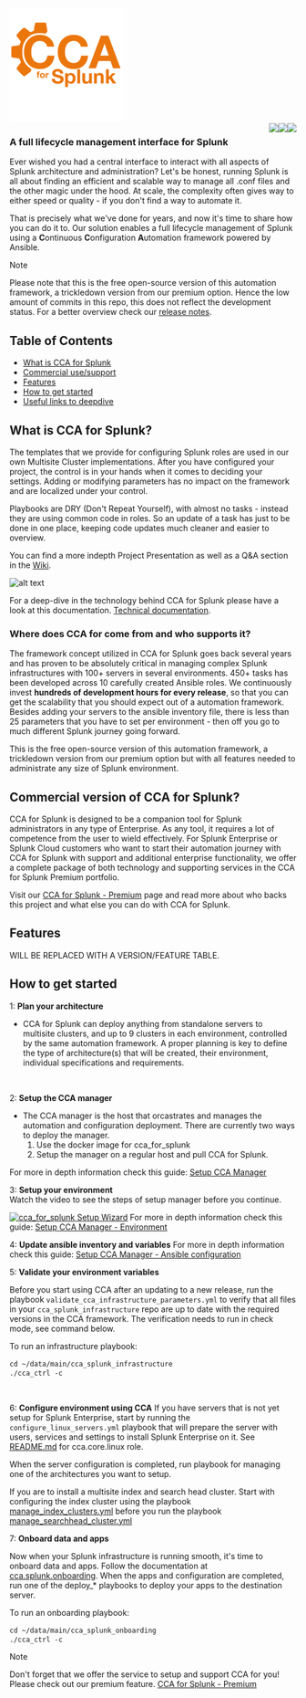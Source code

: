 ![alt text](https://github.com/Adler-Alexander/dev/blob/main/media/CCAforSplunk_orange.png)
<br>
<img align="right" src="https://badgen.net/badge/Latest%20Premium%20Version/2023.3.1/green?icon=github"><img align="right" src="https://badgen.net/badge/Latest%20Release/2023.2.2/green?icon=github"><img align="right" src="https://badgen.net/badge/License/MIT/blue">
### A full lifecycle management interface for Splunk

Ever wished you had a central interface to interact with all aspects of Splunk architecture and administration? 
Let's be honest, running Splunk is all about finding an efficient and scalable way to manage all .conf files and the other magic under the hood. At scale, the complexity often gives way to either speed or quality - if you don't find a way to automate it.

That is precisely what we've done for years, and now it's time to share how you can do it to. Our solution enables a full lifecycle management of Splunk using a **C**ontinuous **C**onfiguration **A**utomation framework powered by Ansible.

>[!NOTE]
> Please note that this is the free open-source version of this automation framework, a trickledown version from our premium option. Hence the low amount of commits in this repo, this does not reflect the development status. For a better overview check our [release notes](https://github.com/innovationfleet/cca_for_splunk/blob/main/RELEASE_NOTES.txt). 


## Table of Contents
- [What is CCA for Splunk](#what-is-cca-for-splunk)
- [Commercial use/support](#commercial-version-of-cca-for-splunk)
- [Features](#features)
- [How to get started](#how-to-get-started)
- [Useful links to deepdive](#Deep-dive)

## What is CCA for Splunk? 
The templates that we provide for configuring Splunk roles are used in our own Multisite Cluster implementations. After you have configured your project, the control is in your hands when it comes to deciding your settings. Adding or modifying parameters has no impact on the framework and are localized under your control.

Playbooks are DRY (Don't Repeat Yourself), with almost no tasks - instead they are using common code in roles. So an update of a task has just to be done in one place, keeping code updates much cleaner and easier to overview.

You can find a more indepth Project Presentation as well as a Q&A section in the [Wiki](https://github.com/innovationfleet/cca_for_splunk/wiki).

![alt text](https://www.orangecyberdefense.com/fileadmin/_processed_/d/8/csm_Splunk_vs_2_45d2f9bce5.png)

For a deep-dive in the technology behind CCA for Splunk please have a look at this documentation.
[Technical documentation](/documentation/TechnicalOverview.md).

### Where does CCA for come from and who supports it?

The framework concept utilized in CCA for Splunk goes back several years and has proven to be absolutely critical in managing complex Splunk infrastructures with 100+ servers in several environments. 450+ tasks has been developed across 10 carefully created Ansible roles. We continuously invest **hundreds of development hours for every release**, so that you can get the scalability that you should expect out of a automation framework.
Besides adding your servers to the ansible inventory file, there is less than 25 parameters that you have to set per environment - then off you go to much different Splunk journey going forward.

This is the free open-source version of this automation framework, a trickledown version from our premium option but with all features needed to administrate any size of Splunk environment.



## Commercial version of CCA for Splunk? 
CCA for Splunk is designed to be a companion tool for Splunk administrators in any type of Enterprise. As any tool, it requires a lot of competence from the user to wield effectively. For Splunk Enterprise or Splunk Cloud customers who want to start their automation journey with CCA for Splunk with support and additional enterprise functionality, we offer a complete package of both technology and supporting services in the CCA for Splunk Premium portfolio.

Visit our [CCA for Splunk - Premium](https://www.orangecyberdefense.com/se/cca-for-splunk) page and read more about who backs this project and what else you can do with CCA for Splunk.


## Features
WILL BE REPLACED WITH A VERSION/FEATURE TABLE.



## How to get started
1: **Plan your architecture**

  - CCA for Splunk can deploy anything from standalone servers to multisite clusters, and up to 9 clusters in each environment, controlled by the same automation framework. A proper planning is key to define the type of architecture(s) that will be created, their environment, individual specifications and requirements.
  <br>

2: **Setup the CCA manager**

  - The CCA manager is the host that orcastrates and manages the automation and configuration deployment.
    There are currently two ways to deploy the manager. 
      1. Use the docker image for cca_for_splunk
      2. Setup the manager on a regular host and pull CCA for Splunk. 

For more in depth information check this guide: [Setup CCA Manager](/documentation/SetupCCAManager.md)
  <br>

3: **Setup your environment**<br>
  Watch the video to see the steps of setup manager before you continue.

[![cca_for_splunk Setup Wizard](https://asciinema.org/a/567633.svg)](https://asciinema.org/a/567633)
For more in depth information check this guide: [Setup CCA Manager - Environment](/documentation/SetupCCAManager.md#setup-the-environment)



4: **Update ansible inventory and variables**
For more in depth information check this guide: [Setup CCA Manager - Ansible configuration](/documentation/SetupCCAManager.md#update-ansible-inventory-files-and-variable-values)
<br>

5: **Validate your environment variables**

Before you start using CCA after an updating to a new release, run the playbook `validate_cca_infrastructure_parameters.yml` to verify that all files in your `cca_splunk_infrastructure` repo are up to date with the required versions in the CCA framework. The verification needs to run in check mode, see command below.

To run an infrastructure playbook:
```
cd ~/data/main/cca_splunk_infrastructure
./cca_ctrl -c
```
<br>

6: **Configure environment using CCA**
If you have servers that is not yet setup for Splunk Enterprise, start by running the `configure_linux_servers.yml` playbook that will prepare the server with users, services and settings to install Splunk Enterprise on it. See [README.md](/roles/cca.core.linux/README.md)
for cca.core.linux role.

When the server configuration is completed, run playbook for managing one of the architectures you want to setup.

If you are to install a multisite index and search head cluster. Start with configuring the index cluster using the playbook [manage_index_clusters.yml](/playbooks/manage_index_clusters.yml) before you run the playbook [manage_searchhead_cluster.yml](/playbooks/manage_searchhead_clusters.yml)
<br>

7: **Onboard data and apps**

Now when your Splunk infrastructure is running smooth, it's time to onboard data and apps. Follow the documentation at [cca.splunk.onboarding](/roles/cca.splunk.onboarding/README.md). When the apps and configuration are completed, run one of the deploy_* playbooks to deploy your apps to the destination server.

To run an onboarding playbook:
```
cd ~/data/main/cca_splunk_onboarding
./cca_ctrl -c
```

>[!NOTE]
> Don't forget that we offer the service to setup and support CCA for you! Please check out our premium feature. [CCA for Splunk - Premium](https://www.orangecyberdefense.com/se/cca-for-splunk)

